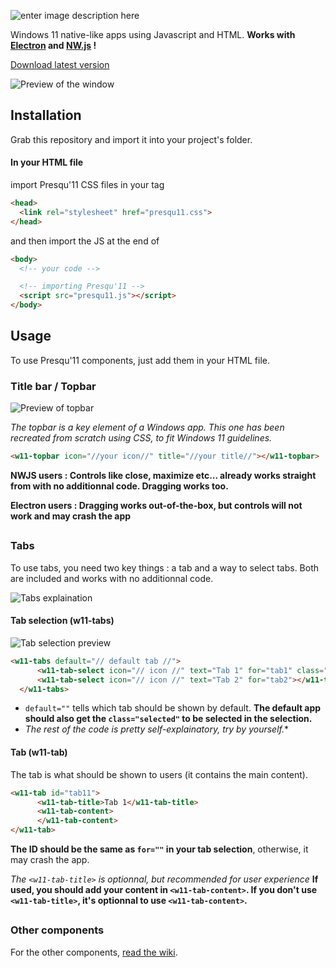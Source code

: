 ![enter image description here](https://cdn.discordapp.com/attachments/856933249636237332/899289812731846686/unknown.png)

Windows 11 native-like apps using Javascript and HTML.
**Works with [Electron](https://github.com/electron/electron) and [NW.js](https://github.com/nwjs/nw.js) !**

[Download latest version](https://github.com/ecnivtwelve/presqu11/releases)

![Preview of the window](https://i.imgur.com/ywPsFyw.png)

## Installation
Grab this repository and import it into your project's folder.

#### In your HTML file
  import Presqu'11 CSS files in your <head> tag
  ```html
  <head>
    <link rel="stylesheet" href="presqu11.css">
  </head>
  ```
  and then import the JS at the end of <body>
  ```html
  <body>
    <!-- your code -->

    <!-- importing Presqu'11 -->
    <script src="presqu11.js"></script>
  </body>
  ```
  
## Usage
  To use Presqu'11 components, just add them in your HTML file.
  
  ### Title bar / Topbar
  ![Preview of topbar](https://i.ibb.co/x16ttQ8/Group-2.png)
  
  *The topbar is a key element of a Windows app. This one has been recreated from scratch using CSS, to fit Windows 11 guidelines.*
  
   ```html
  <w11-topbar icon="//your icon//" title="//your title//"></w11-topbar>
  ```
  **NWJS users : Controls like close, maximize etc... already works straight from <w11-topbar> with no additionnal code. Dragging works too.**
  
  **Electron users :  Dragging works out-of-the-box, but controls will not work and may crash the app**
  
  ##
  
  ### Tabs
  To use tabs, you need two key things : a tab and a way to select tabs. Both are included and works with no additionnal code.
  
  ![Tabs explaination](https://i.ibb.co/fXPsKhp/Frame-3.png)
  
  #### Tab selection (w11-tabs)
  ![Tab selection preview](https://i.ibb.co/1Q6zYMV/Group-3.png)
  
  ```html
  <w11-tabs default="// default tab //">
        <w11-tab-select icon="// icon //" text="Tab 1" for="tab1" class="selected"></w11-tab-select>
        <w11-tab-select icon="// icon //" text="Tab 2" for="tab2"></w11-tab-select>
    </w11-tabs>
  ```
  
  - `default=""` tells which tab should be shown by default. **The default app should also get the `class="selected"` to be selected in the selection.**
  - *The rest of the code is pretty self-explainatory, try by yourself.**
  
  #### Tab (w11-tab)
  The tab is what should be shown to users (it contains the main content).
  
  ```html
  <w11-tab id="tab11">
        <w11-tab-title>Tab 1</w11-tab-title>
        <w11-tab-content>
        </w11-tab-content>
  </w11-tab>
  ```
  
  **The ID should be the same as `for=""` in your tab selection**, otherwise, it may crash the app.
  
  *The `<w11-tab-title>` is optionnal, but recommended for user experience* **If used, you should add your content in `<w11-tab-content>`. If you don't use `<w11-tab-title>`, it's optionnal to use `<w11-tab-content>`.**
  
  
   ##
  
  ### Other components
  For the other components, [read the wiki](https://github.com/ecnivtwelve/presqu11/wiki/Components).
